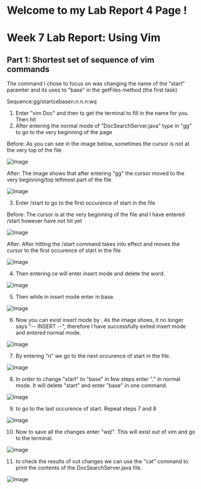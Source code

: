 # **Welcome to my Lab Report 4 Page !**
# Week 7 Lab Report: Using Vim  

## Part 1: Shortest set of sequence of vim commands

The command I chose to focus on was changing the name of the "start" paramter and its uses to "base" in the getFiles method (the first task)

Sequence:gg/start<Enter>cebase<Escape>n.n.n.n:wq

1. Enter "vim Doc" and then <Tab> to get the terminal to fill in the name for you. Then hit <Enter>
2. After entering the normal mode of "DocSearchServer.java" type in "gg" to go to the very beginning of the page  

Before: As you can see in the image below, sometimes the cursor is not at the very top of the file 

![Image](Lab_Report_4_Photos/gg_before.png)

After: The image shows that after entering "gg" the cursor moved to the very beginning/top leftmost part of the file

![Image](Lab_Report_4_Photos/gg_after.png)

3.  Enter /start to go to the first occurence of start in the file

Before: The cursor is at the very beginning of the file and I have entered /start however have not hit <Enter> yet

![Image](Lab_Report_4_Photos/start_before.png)

After: After hitting <Enter> the /start command takes into effect and moves the cursor to the first occurence of start in the file

![Image](Lab_Report_4_Photos/start_after.png)

4. Then entering ce will enter insert mode and delete the word. 

![Image](Lab_Report_4_Photos/ce_command.png)

5. Then while in insert mode enter in base. 

![Image](Lab_Report_4_Photos/enter_base_command.png)

6. Now you can exist insert mode by <Esc>. As the image shoes, it no longer says "-- INSERT --", therefore I have successfully exited insert mode and entered normal mode.

![Image](Lab_Report_4_Photos/Exit_insertMode.png)

7. By entering "n" we go to the next occurence of start in the file. 

![Image](Lab_Report_4_Photos/Enter_n.png)

8. In order to change "start" to "base" in few steps enter "." in normal mode. It will delete "start" and enter "base" in one command. 

![Image](Lab_Report_4_Photos/Enter_".".png)

9. to go to the last occurence of start. Repeat steps 7 and 8

![Image](Lab_Report_4_Photos/nextOccurence.png)

10. Now to save all the changes enter "wq!". This will exist out of vim and go to the terminal. 

![Image](Lab_Report_4_Photos/save_Using_wq!.png)

11. to check the results of out changes we can use the "cat" command to print the contents of the DocSearchServer.java file. 

![Image](Lab_Report_4_Photos/printResult.png)